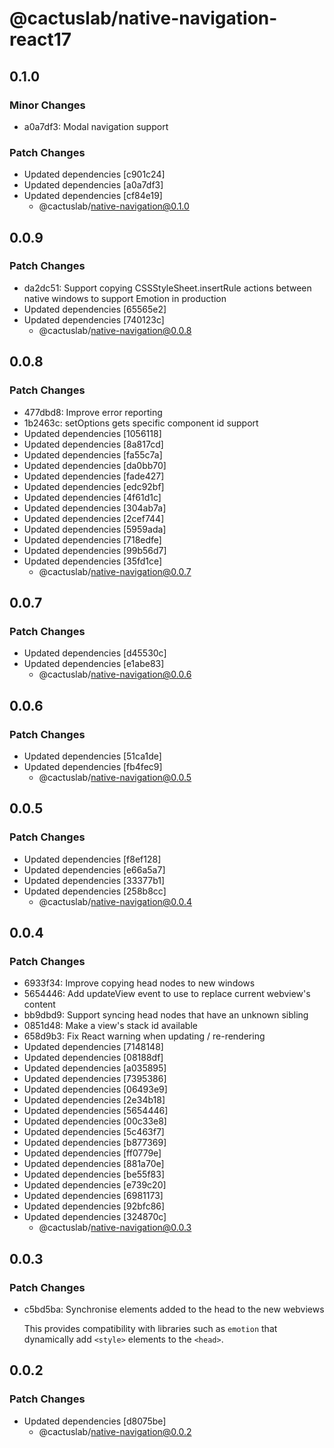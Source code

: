 # @cactuslab/native-navigation-react17

## 0.1.0

### Minor Changes

- a0a7df3: Modal navigation support

### Patch Changes

- Updated dependencies [c901c24]
- Updated dependencies [a0a7df3]
- Updated dependencies [cf84e19]
  - @cactuslab/native-navigation@0.1.0

## 0.0.9

### Patch Changes

- da2dc51: Support copying CSSStyleSheet.insertRule actions between native windows to support Emotion in production
- Updated dependencies [65565e2]
- Updated dependencies [740123c]
  - @cactuslab/native-navigation@0.0.8

## 0.0.8

### Patch Changes

- 477dbd8: Improve error reporting
- 1b2463c: setOptions gets specific component id support
- Updated dependencies [1056118]
- Updated dependencies [8a817cd]
- Updated dependencies [fa55c7a]
- Updated dependencies [da0bb70]
- Updated dependencies [fade427]
- Updated dependencies [edc92bf]
- Updated dependencies [4f61d1c]
- Updated dependencies [304ab7a]
- Updated dependencies [2cef744]
- Updated dependencies [5959ada]
- Updated dependencies [718edfe]
- Updated dependencies [99b56d7]
- Updated dependencies [35fd1ce]
  - @cactuslab/native-navigation@0.0.7

## 0.0.7

### Patch Changes

- Updated dependencies [d45530c]
- Updated dependencies [e1abe83]
  - @cactuslab/native-navigation@0.0.6

## 0.0.6

### Patch Changes

- Updated dependencies [51ca1de]
- Updated dependencies [fb4fec9]
  - @cactuslab/native-navigation@0.0.5

## 0.0.5

### Patch Changes

- Updated dependencies [f8ef128]
- Updated dependencies [e66a5a7]
- Updated dependencies [33377b1]
- Updated dependencies [258b8cc]
  - @cactuslab/native-navigation@0.0.4

## 0.0.4

### Patch Changes

- 6933f34: Improve copying head nodes to new windows
- 5654446: Add updateView event to use to replace current webview's content
- bb9dbd9: Support syncing head nodes that have an unknown sibling
- 0851d48: Make a view's stack id available
- 658d9b3: Fix React warning when updating / re-rendering
- Updated dependencies [7148148]
- Updated dependencies [08188df]
- Updated dependencies [a035895]
- Updated dependencies [7395386]
- Updated dependencies [06493e9]
- Updated dependencies [2e34b18]
- Updated dependencies [5654446]
- Updated dependencies [00c33e8]
- Updated dependencies [5c463f7]
- Updated dependencies [b877369]
- Updated dependencies [ff0779e]
- Updated dependencies [881a70e]
- Updated dependencies [be55f83]
- Updated dependencies [e739c20]
- Updated dependencies [6981173]
- Updated dependencies [92bfc86]
- Updated dependencies [324870c]
  - @cactuslab/native-navigation@0.0.3

## 0.0.3

### Patch Changes

- c5bd5ba: Synchronise elements added to the head to the new webviews

  This provides compatibility with libraries such as `emotion` that dynamically add `<style>` elements to the `<head>`.

## 0.0.2

### Patch Changes

- Updated dependencies [d8075be]
  - @cactuslab/native-navigation@0.0.2
